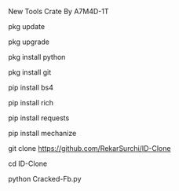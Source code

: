 New Tools Crate By A7M4D-1T

pkg update

pkg upgrade

pkg install python

pkg install git

pip install bs4

pip install rich

pip install requests

pip install mechanize

git clone https://github.com/RekarSurchi/ID-Clone

cd ID-Clone

python Cracked-Fb.py

